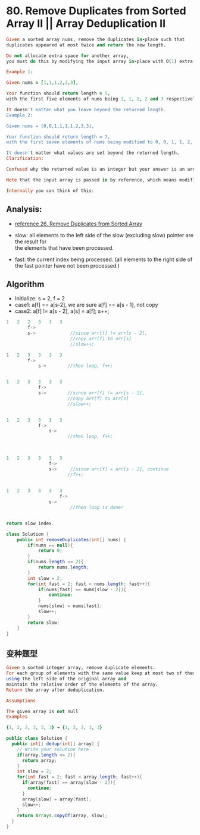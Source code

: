 # 80. Remove Duplicates from Sorted Array II || Array Deduplication II

```ruby
Given a sorted array nums, remove the duplicates in-place such that 
duplicates appeared at most twice and return the new length.

Do not allocate extra space for another array, 
you must do this by modifying the input array in-place with O(1) extra memory.

Example 1:

Given nums = [1,1,1,2,2,3],

Your function should return length = 5, 
with the first five elements of nums being 1, 1, 2, 2 and 3 respectively.

It doesn't matter what you leave beyond the returned length.
Example 2:

Given nums = [0,0,1,1,1,1,2,3,3],

Your function should return length = 7, 
with the first seven elements of nums being modified to 0, 0, 1, 1, 2, 3 and 3 respectively.

It doesn't matter what values are set beyond the returned length.
Clarification:

Confused why the returned value is an integer but your answer is an array?

Note that the input array is passed in by reference, which means modification to the input array will be known to the caller as well.

Internally you can think of this:
```


## Analysis:

- [reference 26. Remove Duplicates from Sorted Array](https://novemberfall.github.io/LeetCode-Algorithm/ch1/dedup1.html)

- slow: all elements to the left side of the slow (excluding slow) pointer are the result for  
  the elements that have been processed.

- fast: the current index being processed. (all elements to the right side of the fast pointer
  have not been processed.)

## Algorithm

- Initialize: s = 2, f = 2
- case1: a[f] == a[s-2], we are sure a[f] == a[s - 1], not copy
- case2: a[f] != a[s - 2], a[s] = a[f]; s++; 



```js
1   2   2   3   3   3
        f->
        s->             //since arr[f] != arr[s - 2], 
                        //copy arr[f] to arr[s]
                        //slow++;

1   2   3   3   3   3
        f->             
            s->        //then loop, f++;


1   2   3   3   3   3
            f->             
            s->        //since arr[f] != arr[s - 2], 
                       //copy arr[f] to arr[s] 
                       //slow++;


1   2   3   3   3   3
            f->             
                s->        
                       //then loop, f++;
    


1   2   3   3   3   3
                f->             
                s->     //since arr[f] = arr[s - 2], continue
                       //f++;
                     

1   2   3   3   3   3
                    f->             
                s->        
                        //then loop is done!                 


return slow index.
```




```java
class Solution {
    public int removeDuplicates(int[] nums) {
        if(nums == null){
            return 0;
        }
        if(nums.length <= 2){
            return nums.length;
        }
        int slow = 2;
        for(int fast = 2; fast < nums.length; fast++){
            if(nums[fast] == nums[slow - 2]){
                continue;
            }
            nums[slow] = nums[fast];
            slow++;
        }
        return slow;
    }
}
```





## 变种题型


```ruby
Given a sorted integer array, remove duplicate elements. 
For each group of elements with the same value keep at most two of them. Do this in-place, 
using the left side of the original array and 
maintain the relative order of the elements of the array. 
Return the array after deduplication.

Assumptions

The given array is not null
Examples

{1, 2, 2, 3, 3, 3} → {1, 2, 2, 3, 3}
```






```java
public class Solution {
  public int[] dedup(int[] array) {
    // Write your solution here
    if(array.length <= 2){
      return array;
    }
    int slow = 2;
    for(int fast = 2; fast < array.length; fast++){
      if(array[fast] == array[slow - 2]){
        continue;
      }
      array[slow] = array[fast];
      slow++;
    }
    return Arrays.copyOf(array, slow);
  }
}
```






